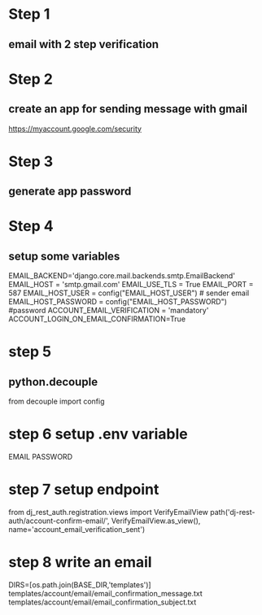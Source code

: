 # Step 1
## email with 2 step verification

# Step 2
## create an app for sending message with gmail
https://myaccount.google.com/security

# Step 3
## generate app password

# Step 4
## setup some variables

EMAIL_BACKEND='django.core.mail.backends.smtp.EmailBackend'
EMAIL_HOST = 'smtp.gmail.com'
EMAIL_USE_TLS = True
EMAIL_PORT = 587
EMAIL_HOST_USER = config("EMAIL_HOST_USER") # sender email
EMAIL_HOST_PASSWORD = config("EMAIL_HOST_PASSWORD") #password
ACCOUNT_EMAIL_VERIFICATION = 'mandatory'
ACCOUNT_LOGIN_ON_EMAIL_CONFIRMATION=True


# step 5
## python.decouple 
from decouple import config

# step 6 setup .env variable
EMAIL
PASSWORD

# step 7 setup endpoint
from dj_rest_auth.registration.views import VerifyEmailView
path('dj-rest-auth/account-confirm-email/', VerifyEmailView.as_view(), name='account_email_verification_sent')

# step 8 write an email
DIRS=[os.path.join(BASE_DIR,'templates')]
templates/account/email/email_confirmation_message.txt
templates/account/email/email_confirmation_subject.txt
